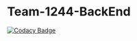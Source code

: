 # Team-1244-BackEnd

[![Codacy Badge](https://api.codacy.com/project/badge/Grade/2aec18203f0b4a3ab2a3a6c2ac9121e9)](https://app.codacy.com/gh/BuildForSDGCohort2/Team-1244-BackEnd?utm_source=github.com&utm_medium=referral&utm_content=BuildForSDGCohort2/Team-1244-BackEnd&utm_campaign=Badge_Grade_Settings)